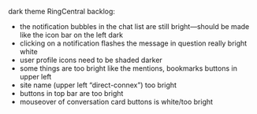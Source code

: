 dark theme RingCentral backlog:

* the notification bubbles in the chat list are still bright—should be made like the icon bar on the left dark
* clicking on a notification flashes the message in question really bright white
* user profile icons need to be shaded darker
* some things are too bright like the mentions, bookmarks buttons in upper left
* site name (upper left “direct-connex”) too bright
* buttons in top bar are too bright
* mouseover of conversation card buttons is white/too bright
